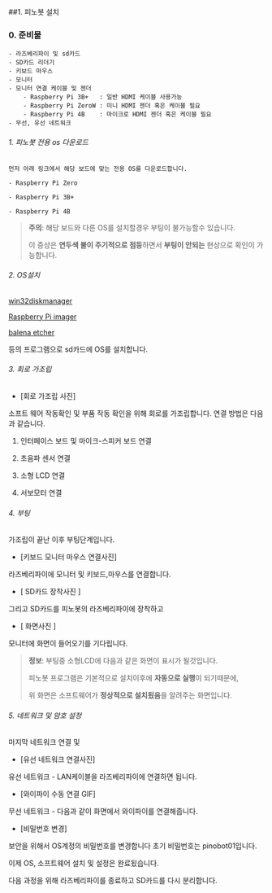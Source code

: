 ##1. 피노봇 설치

### 0. 준비물 
    - 라즈베리파이 및 sd카드 
    - SD카드 리더기 
    - 키보드 마우스 
    - 모니터 
    - 모니터 연결 케이블 및 젠더 
        - Raspberry Pi 3B+   : 일반 HDMI 케이블 사용가능
        - Raspberry Pi ZeroW : 미니 HDMI 젠더 혹은 케이블 필요 
        - Raspberry Pi 4B    : 마이크로 HDMI 젠더 혹은 케이블 필요
    - 무선, 유선 네트워크 
  
   
###### 1. 피노봇 전용 os 다운로드 

    먼저 아래 링크에서 해당 보드에 맞는 전용 OS를 다운로드합니다.

    - Raspberry Pi Zero
    
    - Raspberry Pi 3B+
    
    - Raspberry Pi 4B

> <i class="fa fa-exclamation-triangle" aria-hidden="true"></i> **주의**: 해당 보드와 다른 OS를 설치할경우 부팅이 불가능할수 있습니다.
> 
> 이 증상은 **연두색 불이 주기적으로 점등**하면서 **부팅이 안되는** 현상으로 확인이 가능합니다.

###### 2. OS설치 

[win32diskmanager](https://sourceforge.net/projects/win32diskimager/)

[Raspberry Pi imager](https://www.raspberrypi.org/software/)

[balena etcher](https://www.balena.io/etcher/)

등의 프로그램으로 sd카드에 OS를 설치합니다.



###### 3. 회로 가조립

- [회로 가조립 사진]

소프트 웨어 작동확인 및 부품 작동 확인을 위해 회로를 가조립합니다. 
연결 방법은 다음과 같습니다. 

1. 인터페이스 보드 및 마이크-스피커 보드 연결 

2. 초음파 센서 연결

3. 소형 LCD 연결 

4. 서보모터 연결 


###### 4. 부팅 

가조립이 끝난 이후 부팅단계입니다. 

   - [키보드 모니터 마우스 연결사진]
   
   라즈베리파이에 모니터 및 키보드,마우스를 연결합니다.
   
   - [ SD카드 장착사진 ]
   
   그리고 SD카드를 피노봇의 라즈베리파이에 장착하고 
   
   - [ 화면사진 ] 
   
   모니터에 화면이 들어오기를 기다립니다. 
  
> <i class="fa fa-info-circle" aria-hidden="true"></i> **정보**: 부팅중 소형LCD에 다음과 같은 화면이 표시가 될것입니다.
> 
> 피노봇 프로그램은 기본적으로 설치이후에 **자동으로 실행**이 되기때문에,
>
> 위 화면은 소프트웨어가 **정상적으로 설치됬음**을 알려주는 화면입니다. 
  
###### 5. 네트워크 및 암호 설정 
마지막 네트워크 연결 및 


- [유선 네트워크 연결사진]

유선 네트워크 - LAN케이블을 라즈베리파이에 연결하면 됩니다. 

- [와이파이 수동 연결 GIF]

무선 네트워크 - 다음과 같이 화면에서 와이파이를 연결해줍니다. 

- [비밀번호 변경]

보안을 위해서 OS계정의 비밀번호를 변경합니다
초기 비밀번호는 pinobot01입니다.

이제 OS, 소프트웨어 설치 및 설정은 완료됬습니다. 

다음 과정을 위해 
라즈베리파이를 종료하고 SD카드를 다시 분리합니다. 

